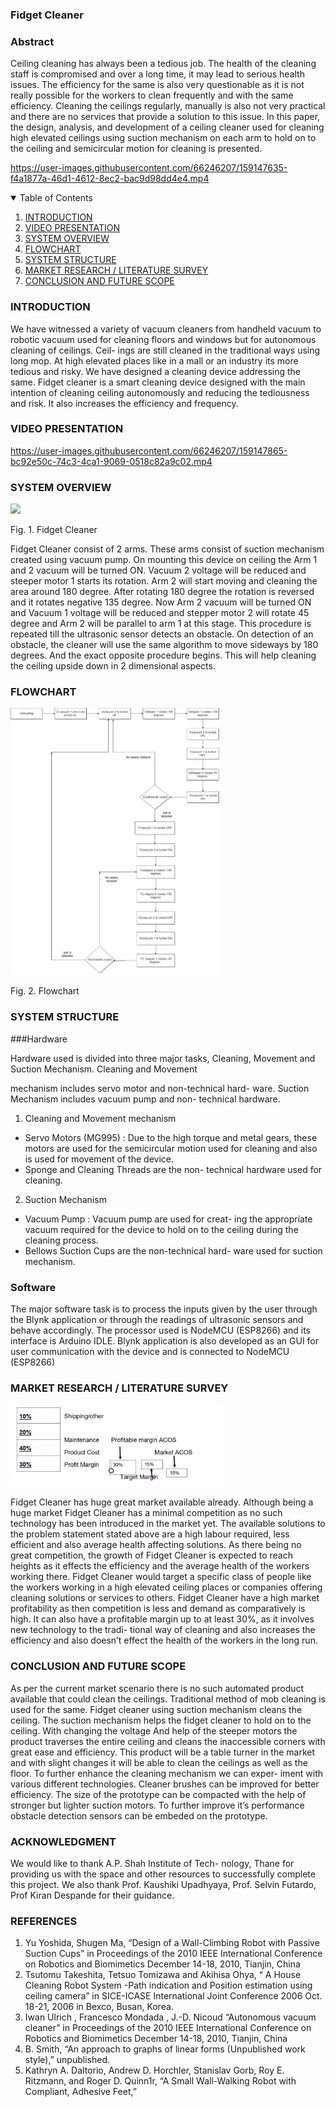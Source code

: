 ### Fidget Cleaner

### Abstract

Ceiling cleaning has always been a tedious job. The health of the cleaning staff is compromised and over a long time, it may lead to serious health issues. The efficiency for the same is also very questionable as it is not really possible for the workers to clean frequently and with the same efficiency. Cleaning the ceilings regularly, manually is also not very practical and there are no services that provide a solution to this issue. In this paper, the design, analysis, and development of a ceiling cleaner used for cleaning high elevated ceilings using suction mechanism on each arm to hold on to the ceiling and semicircular motion for cleaning is presented.

https://user-images.githubusercontent.com/66246207/159147635-f4a1877a-46d1-4612-8ec2-bac9d98dd4e4.mp4


<!-- TABLE OF CONTENTS -->
<details open="open">
  <summary>Table of Contents</summary>
  <ol>
    <li>
      <a href="#Introduction">INTRODUCTION</a>
    </li>
    <li>
      <a href="#video">VIDEO PRESENTATION</a>
    </li>
    <li>
      <a href="#SYSTEM" >SYSTEM OVERVIEW</a>
    </li>
<li>
      <a href="#FLOWCHART">FLOWCHART</a>
    </li>
    <li>
      <a href="#SYSTEM">SYSTEM STRUCTURE</a>
    </li>
    <li><a href="#MARKET">MARKET RESEARCH / LITERATURE SURVEY</a></li>
    <li><a href="#CONCLUSION">CONCLUSION AND FUTURE SCOPE</a></li>
  </ol>
</details>

<!-- Introduction -->

### INTRODUCTION

We have witnessed a variety of vacuum cleaners from handheld vacuum to robotic vacuum used for cleaning floors and windows but for autonomous cleaning of ceilings. Ceil- ings are still cleaned in the traditional ways using long mop. At high elevated places like in a mall or an industry its more tedious and risky. We have designed a cleaning device addressing the same. Fidget cleaner is a smart cleaning device designed with the main intention of cleaning ceiling autonomously and reducing the tediousness and risk. It also increases the efficiency and frequency.

### VIDEO PRESENTATION


https://user-images.githubusercontent.com/66246207/159147865-bc92e50c-74c3-4ca1-9069-0518c82a9c02.mp4



<!-- SYSTEM -->
### SYSTEM OVERVIEW

![](Aspose.Words.300e448b-e83c-4b14-a286-fcb8a74fd4bc.001.png)

Fig. 1. Fidget Cleaner

Fidget Cleaner consist of 2 arms. These arms consist of suction mechanism created using vacuum pump. On mounting this device on ceiling the Arm 1 and 2 vacuum will be turned ON. Vacuum 2 voltage will be reduced and steeper motor 1 starts its rotation. Arm 2 will start moving and cleaning the area around 180 degree. After rotating 180 degree the rotation is reversed and it rotates negative 135 degree. Now Arm 2 vacuum will be turned ON and Vacuum 1 voltage will be reduced and stepper motor 2 will rotate 45 degree and Arm 2 will be parallel to arm 1 at this stage. This procedure is repeated till the ultrasonic sensor detects an obstacle. On detection of an obstacle, the cleaner will use the same algorithm to move sideways by 180 degrees. And the exact opposite procedure begins. This will help cleaning the ceiling upside down in 2 dimensional aspects.
<!-- FLOWCHART -->
### FLOWCHART

![](Aspose.Words.300e448b-e83c-4b14-a286-fcb8a74fd4bc.002.jpeg)

Fig. 2. Flowchart
<!-- SYSTEM -->
### SYSTEM STRUCTURE
###Hardware

Hardware used is divided into three major tasks, Cleaning, Movement and Suction Mechanism. Cleaning and Movement

mechanism includes servo motor and non-technical hard- ware. Suction Mechanism includes vacuum pump and non- technical hardware.

1) Cleaning and Movement mechanism
- Servo Motors (MG995) : Due to the high torque and metal gears, these motors are used for the semicircular motion used for cleaning and also is used for movement of the device.
- Sponge and Cleaning Threads are the non- technical hardware used for cleaning.
2) Suction Mechanism
- Vacuum Pump : Vacuum pump are used for creat- ing the appropriate vacuum required for the device to hold on to the ceiling during the cleaning process.
- Bellows Suction Cups are the non-technical hard- ware used for suction mechanism.
### Software

The major software task is to process the inputs given by the user through the Blynk application or through the readings of ultrasonic sensors and behave accordingly. The processor used is NodeMCU (ESP8266) and its interface is Arduino IDLE. Blynk application is also developed as an GUI for user communication with the device and is connected to NodeMCU (ESP8266)
<!-- MARKET -->
### MARKET RESEARCH / LITERATURE SURVEY

![](Aspose.Words.300e448b-e83c-4b14-a286-fcb8a74fd4bc.003.jpeg)

Fidget Cleaner has huge great market available already. Although being a huge market Fidget Cleaner has a minimal competition as no such technology has been introduced in the market yet. The available solutions to the problem statement stated above are a high labour required, less efficient and also average health affecting solutions. As there being no great competition, the growth of Fidget Cleaner is expected to reach heights as it effects the efficiency and the average health of the workers working there. Fidget Cleaner would target a specific class of people like the workers working in a high elevated ceiling places or companies offering cleaning solutions or services to others. Fidget Cleaner have a high market profitability as then competition is less and demand as comparatively is high. It can also have a profitable margin up to at least 30%, as it involves new technology to the tradi- tional way of cleaning and also increases the efficiency and also doesn’t effect the health of the workers in the long run.
<!-- CONCLUSION -->
### CONCLUSION AND FUTURE SCOPE

As per the current market scenario there is no such automated product available that could clean the ceilings. Traditional method of mob cleaning is used for the same. Fidget cleaner using suction mechanism cleans the ceiling. The suction mechanism helps the fidget cleaner to hold on to the ceiling. With changing the voltage And help of the steeper motors the product traverses the entire ceiling and cleans the inaccessible corners with great ease and efficiency. This product will be a table turner in the market and with slight changes it will be able to clean the ceilings as well as the floor. To further enhance the cleaning mechanism we can exper- iment with various different technologies. Cleaner brushes can be improved for better efficiency. The size of the prototype can be compacted with the help of stronger but lighter suction motors. To further improve it’s performance obstacle detection sensors can be embeded on the prototype.
<!-- Introduction -->
### ACKNOWLEDGMENT

We would like to thank A.P. Shah Institute of Tech- nology, Thane for providing us with the space and other resources to successfully complete this project. We also thank Prof. Kaushiki Upadhyaya, Prof. Selvin Futardo, Prof Kiran Despande for their guidance.
<!-- Introduction -->
### REFERENCES

1. Yu Yoshida, Shugen Ma, “Design of a Wall-Climbing Robot with Passive Suction Cups” in Proceedings of the 2010 IEEE International Conference on Robotics and Biomimetics December 14-18, 2010, Tianjin, China
1. Tsutomu Takeshita, Tetsuo Tomizawa and Akihisa Ohya, “ A House Cleaning Robot System -Path indication and Position estimation using ceiling camera” in SICE-ICASE International Joint Conference 2006 Oct. 18-21, 2006 in Bexco, Busan, Korea.
1. Iwan Ulrich , Francesco Mondada , J.-D. Nicoud “Autonomous vacuum cleaner” in Proceedings of the 2010 IEEE International Conference on Robotics and Biomimetics December 14-18, 2010, Tianjin, China
1. B. Smith, “An approach to graphs of linear forms (Unpublished work style),” unpublished.
1. Kathryn A. Daltorio, Andrew D. Horchler, Stanislav Gorb, Roy E. Ritzmann, and Roger D. Quinn1r, “A Small Wall-Walking Robot with Compliant, Adhesive Feet,”


